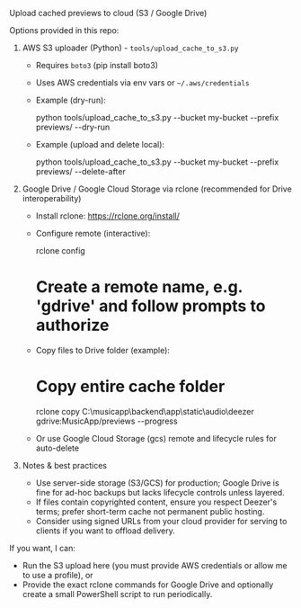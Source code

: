 Upload cached previews to cloud (S3 / Google Drive)

Options provided in this repo:

1) AWS S3 uploader (Python) - `tools/upload_cache_to_s3.py`
   - Requires `boto3` (pip install boto3)
   - Uses AWS credentials via env vars or `~/.aws/credentials`
   - Example (dry-run):

     python tools/upload_cache_to_s3.py --bucket my-bucket --prefix previews/ --dry-run

   - Example (upload and delete local):

     python tools/upload_cache_to_s3.py --bucket my-bucket --prefix previews/ --delete-after

2) Google Drive / Google Cloud Storage via rclone (recommended for Drive interoperability)
   - Install rclone: https://rclone.org/install/
   - Configure remote (interactive):

     rclone config

     # Create a remote name, e.g. 'gdrive' and follow prompts to authorize

   - Copy files to Drive folder (example):

     # Copy entire cache folder
     rclone copy C:\musicapp\backend\app\static\audio\deezer gdrive:MusicApp/previews --progress

   - Or use Google Cloud Storage (gcs) remote and lifecycle rules for auto-delete

3) Notes & best practices
   - Use server-side storage (S3/GCS) for production; Google Drive is fine for ad-hoc backups but lacks lifecycle controls unless layered.
   - If files contain copyrighted content, ensure you respect Deezer's terms; prefer short-term cache not permanent public hosting.
   - Consider using signed URLs from your cloud provider for serving to clients if you want to offload delivery.

If you want, I can:
 - Run the S3 upload here (you must provide AWS credentials or allow me to use a profile), or
 - Provide the exact rclone commands for Google Drive and optionally create a small PowerShell script to run periodically.
